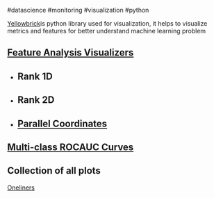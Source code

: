 
#datascience #monitoring #visualization #python 
 
 [Yellowbrick](https://www.scikit-yb.org/en/latest/index.html)is python library used for visualization, it helps to visualize metrics and features for better understand machine learning problem 

## [Feature Analysis Visualizers](https://www.scikit-yb.org/en/latest/api/features/index.html#feature-analysis-visualizers "Permalink to this heading")
* ## Rank 1D
* ## Rank 2D
* ## [Parallel Coordinates](https://www.scikit-yb.org/en/latest/api/features/pcoords.html#parallel-coordinates "Permalink to this heading")

## [Multi-class ROCAUC Curves](https://www.scikit-yb.org/en/latest/api/classifier/rocauc.html#multi-class-rocauc-curves "Permalink to this heading")



## Collection of all plots 
[Oneliners](https://www.scikit-yb.org/en/latest/oneliners.html)




